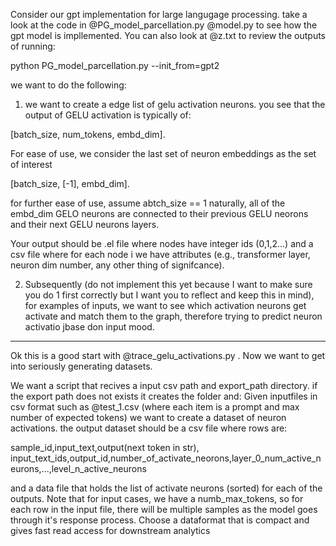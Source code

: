 


Consider our gpt implementation for large langugage processing. take a look at the code in @PG_model_parcellation.py @model.py to see how the gpt model is impllemented. You can also look at @z.txt  to review the outputs of running:

python PG_model_parcellation.py --init_from=gpt2


we want to do the following:

1. we want to create a edge list of gelu activation neurons. 
you see that the output of GELU activation is typically of:

[batch_size, num_tokens, embd_dim]. 

For ease of use, we consider the last set of neuron embeddings as the set of interest

[batch_size, [-1], embd_dim]. 

for further ease of use, assume abtch_size == 1
naturally, all of the embd_dim GELO neurons are connected to their previous GELU neorons and their next GELU neurons layers. 

Your output should be .el file where nodes have integer ids (0,1,2...) and a csv file where for each node i we have attributes (e.g., transformer layer, neuron dim number, any other thing of signifcance). 

2. Subsequently (do not implement this yet because I want to make sure you do 1 first correctly but I want you to reflect and keep this in mind), for examples of inputs, we want to see which activation neurons get activate and match them to the graph, therefore trying to predict neuron activatio jbase don input mood. 


-----


Ok this is a good start with @trace_gelu_activations.py . Now we want to get into seriously generating datasets. 

We want a script that recives a input csv path and export_path directory. if the export path does not exists it creates the folder and:
Given inputfiles in csv format such as @test_1.csv (where each item is a prompt and max number of expected tokens) we want to create a dataset of neuron activations. the output dataset should be a csv file where rows are:

sample_id,input_text,output(next token in str), input_text_ids,output_id,number_of_activate_neorons,layer_0_num_active_neurons,...,level_n_active_neurons

and a data file that holds the list of activate neurons (sorted) for each of the outputs. Note that for input cases, we have a numb_max_tokens, so for each row in the input file, there will be multiple samples as the model goes through it's response process. Choose a dataformat that is compact and gives fast read access for downstream analytics